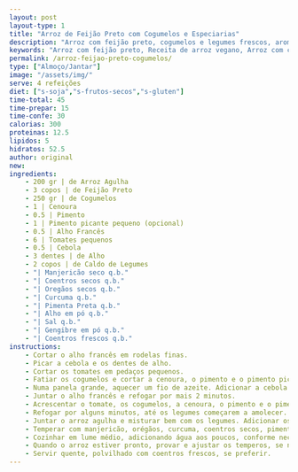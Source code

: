 ```yaml
---
layout: post
layout-type: 1
title: "Arroz de Feijão Preto com Cogumelos e Especiarias"
description: "Arroz com feijão preto, cogumelos e legumes frescos, aromatizado com uma combinação de especiarias"
keywords: "Arroz com feijão preto, Receita de arroz vegano, Arroz com cogumelos e legumes, Receita saudável com arroz, Prato principal vegano, Arroz temperado com especiarias, Arroz com pimento picante, Receita vegana com feijão preto, Arroz nutritivo e fácil, Cozinha plant-based"
permalink: /arroz-feijao-preto-cogumelos/
type: ["Almoço/Jantar"]
image: "/assets/img/"
serve: 4 refeições
diet: ["s-soja","s-frutos-secos","s-gluten"]
time-total: 45
time-prepar: 15
time-confe: 30
calorias: 300
proteinas: 12.5
lipidos: 5
hidratos: 52.5
author: original
new:
ingredients:
    - 200 gr | de Arroz Agulha
    - 3 copos | de Feijão Preto
    - 250 gr | de Cogumelos
    - 1 | Cenoura
    - 0.5 | Pimento
    - 1 | Pimento picante pequeno (opcional)
    - 0.5 | Alho Francês
    - 6 | Tomates pequenos
    - 0.5 | Cebola
    - 3 dentes | de Alho
    - 2 copos | de Caldo de Legumes
    - "| Manjericão seco q.b."
    - "| Coentros secos q.b."
    - "| Oregãos secos q.b."
    - "| Curcuma q.b."
    - "| Pimenta Preta q.b."
    - "| Alho em pó q.b."
    - "| Sal q.b."
    - "| Gengibre em pó q.b."
    - "| Coentros frescos q.b."
instructions:
    - Cortar o alho francês em rodelas finas.
    - Picar a cebola e os dentes de alho.
    - Cortar os tomates em pedaços pequenos.
    - Fatiar os cogumelos e cortar a cenoura, o pimento e o pimento picante em cubos.
    - Numa panela grande, aquecer um fio de azeite. Adicionar a cebola e o alho e refogar até ficarem dourados.
    - Juntar o alho francês e refogar por mais 2 minutos.
    - Acrescentar o tomate, os cogumelos, a cenoura, o pimento e o pimento picante à panela.
    - Refogar por alguns minutos, até os legumes começarem a amolecer.
    - Juntar o arroz agulha e misturar bem com os legumes. Adicionar os dois copos de caldo de legumes e mexer.
    - Temperar com manjericão, orégãos, curcuma, coentros secos, pimenta preta, alho em pó, sal e gengibre. Mexer bem para distribuir os temperos.
    - Cozinhar em lume médio, adicionando água aos poucos, conforme necessário, até o arroz ficar cozido e absorver os sabores.
    - Quando o arroz estiver pronto, provar e ajustar os temperos, se necessário.
    - Servir quente, polvilhado com coentros frescos, se preferir.
---
```


